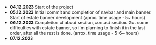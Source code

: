 - **04.12.2023**
  Start of the project
- **05.12.2023**
  Initial commit and completion of navbar and main banner. Start of estate banner development (aprox. time usage - 5~ hours)
- **06.12.2023**
  Completion of about section, contact section. Got some difficulties with estate banner, so i'm planning to finish it in the last order, after all the rest is done. (arrox. time usage - 5-6~ hours)
- **07.12.2023**
